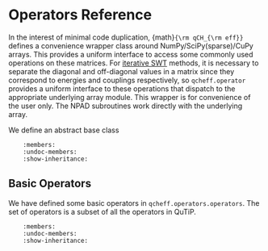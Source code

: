 # Operators Reference

In the interest of minimal code duplication, {math}`{\rm qCH_{\rm eff}}` defines a convenience wrapper class around NumPy/SciPy(sparse)/CuPy arrays. This provides a uniform interface to access some commonly used operations on these matrices. For [iterative SWT](iswt) methods, it is necessary to separate the diagonal and off-diagonal values in a matrix since they correspond to energies and couplings respectively, so `qcheff.operator` provides a uniform interface to these operations that dispatch to the appropriate underlying array module. This wrapper is for convenience of the user only. The NPAD subroutines work directly with the underlying array.

We define an abstract base class 

```{autodoc2-object} qcheff.operators.operator_base.OperatorMatrix
    :members:
    :undoc-members:
    :show-inheritance:
```



## Basic Operators

We have defined some basic operators in `qcheff.operators.operators`. The set of operators is a subset of all the operators in QuTiP.


```{autodoc2-object} qcheff.operators.operators
    :members:
    :undoc-members:
    :show-inheritance:
```